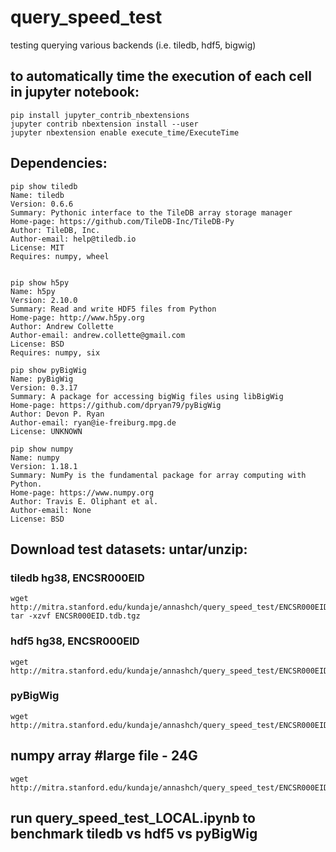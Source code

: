 

# query_speed_test
testing querying various backends (i.e. tiledb, hdf5, bigwig) 

## to automatically time the execution of each cell in jupyter notebook: 
```
pip install jupyter_contrib_nbextensions
jupyter contrib nbextension install --user
jupyter nbextension enable execute_time/ExecuteTime
```

## Dependencies:
```
pip show tiledb 
Name: tiledb
Version: 0.6.6
Summary: Pythonic interface to the TileDB array storage manager
Home-page: https://github.com/TileDB-Inc/TileDB-Py
Author: TileDB, Inc.
Author-email: help@tiledb.io
License: MIT
Requires: numpy, wheel


pip show h5py 
Name: h5py
Version: 2.10.0
Summary: Read and write HDF5 files from Python
Home-page: http://www.h5py.org
Author: Andrew Collette
Author-email: andrew.collette@gmail.com
License: BSD
Requires: numpy, six

pip show pyBigWig
Name: pyBigWig
Version: 0.3.17
Summary: A package for accessing bigWig files using libBigWig
Home-page: https://github.com/dpryan79/pyBigWig
Author: Devon P. Ryan
Author-email: ryan@ie-freiburg.mpg.de
License: UNKNOWN

pip show numpy 
Name: numpy
Version: 1.18.1
Summary: NumPy is the fundamental package for array computing with Python.
Home-page: https://www.numpy.org
Author: Travis E. Oliphant et al.
Author-email: None
License: BSD
```
## Download test datasets: untar/unzip:
### tiledb hg38, ENCSR000EID
```
wget http://mitra.stanford.edu/kundaje/annashch/query_speed_test/ENCSR000EID.tdb.tgz
tar -xzvf ENCSR000EID.tdb.tgz
```
### hdf5 hg38, ENCSR000EID
```
wget http://mitra.stanford.edu/kundaje/annashch/query_speed_test/ENCSR000EID.hdf5
```
### pyBigWig
```
wget http://mitra.stanford.edu/kundaje/annashch/query_speed_test/ENCSR000EID.merged.nodup.fc.signal.bigwig
```

## numpy array #large file - 24G 
``` 
wget http://mitra.stanford.edu/kundaje/annashch/query_speed_test/ENCSR000EID.npy 
```
## run query_speed_test_LOCAL.ipynb to benchmark tiledb vs hdf5 vs pyBigWig
